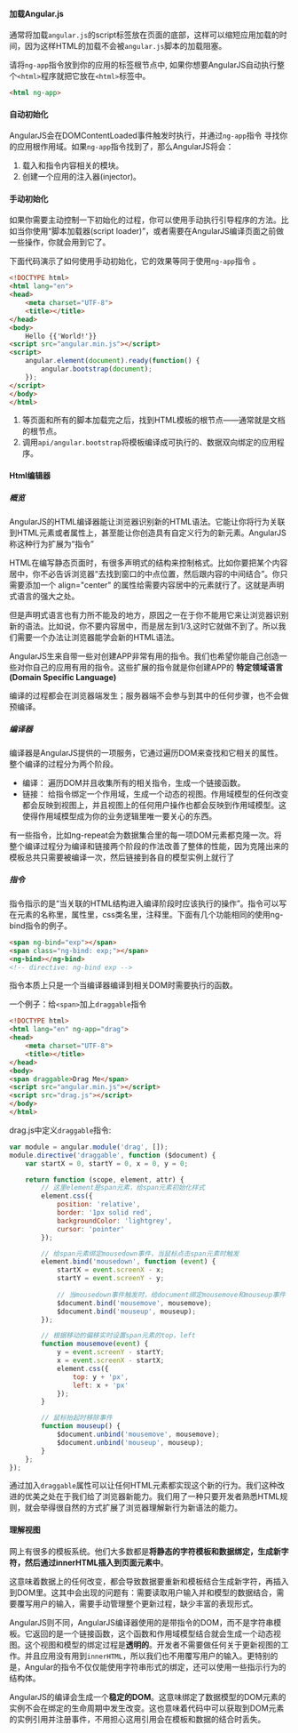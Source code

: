 #### 加载Angular.js

通常将加载`angular.js`的script标签放在页面的底部，这样可以缩短应用加载的时间，因为这样HTML的加载不会被`angular.js`脚本的加载阻塞。

请将`ng-app`指令放到你的应用的标签根节点中, 如果你想要AngularJS自动执行整个`<html>`程序就把它放在`<html>`标签中。

```html
<html ng-app>
```

#### 自动初始化

AngularJS会在DOMContentLoaded事件触发时执行，并通过`ng-app`指令 寻找你的应用根作用域。如果`ng-app`指令找到了，那么AngularJS将会：
1. 载入和指令内容相关的模块。
2. 创建一个应用的注入器(injector)。

#### 手动初始化

如果你需要主动控制一下初始化的过程，你可以使用手动执行引导程序的方法。比如当你使用“脚本加载器(script loader)”，或者需要在AngularJS编译页面之前做一些操作，你就会用到它了。

下面代码演示了如何使用手动初始化，它的效果等同于使用`ng-app`指令 。

```html
<!DOCTYPE html>
<html lang="en">
<head>
    <meta charset="UTF-8">
    <title></title>
</head>
<body>
    Hello {{'World!'}}
<script src="angular.min.js"></script>
<script>
    angular.element(document).ready(function() {
        angular.bootstrap(document);
    });
</script>
</body>
</html>
```
1. 等页面和所有的脚本加载完之后，找到HTML模板的根节点——通常就是文档的根节点。
2. 调用`api/angular.bootstrap`将模板编译成可执行的、数据双向绑定的应用程序。

#### Html编辑器

##### 概览

AngularJS的HTML编译器能让浏览器识别新的HTML语法。它能让你将行为关联到HTML元素或者属性上，甚至能让你创造具有自定义行为的新元素。AngularJS称这种行为扩展为“指令”

HTML在编写静态页面时，有很多声明式的结构来控制格式。比如你要把某个内容居中，你不必告诉浏览器“去找到窗口的中点位置，然后跟内容的中间结合”。你只需要添加一个 align="center" 的属性给需要内容居中的元素就行了。这就是声明式语言的强大之处。

但是声明式语言也有力所不能及的地方，原因之一在于你不能用它来让浏览器识别新的语法。比如说，你不要内容居中，而是居左到1/3,这时它就做不到了。所以我们需要一个办法让浏览器能学会新的HTML语法。

AngularJS生来自带一些对创建APP非常有用的指令。我们也希望你能自己创造一些对你自己的应用有用的指令。这些扩展的指令就是你创建APP的 **特定领域语言(Domain Specific Language)**

编译的过程都会在浏览器端发生；服务器端不会参与到其中的任何步骤，也不会做预编译。

##### 编译器

编译器是AngularJS提供的一项服务，它通过遍历DOM来查找和它相关的属性。整个编译的过程分为两个阶段。
* 编译： 遍历DOM并且收集所有的相关指令，生成一个链接函数。
* 链接： 给指令绑定一个作用域，生成一个动态的视图。作用域模型的任何改变都会反映到视图上，并且视图上的任何用户操作也都会反映到作用域模型。这使得作用域模型成为你的业务逻辑里唯一要关心的东西。

有一些指令，比如ng-repeat会为数据集合里的每一项DOM元素都克隆一次。将整个编译过程分为编译和链接两个阶段的作法改善了整体的性能，因为克隆出来的模板总共只需要被编译一次，然后链接到各自的模型实例上就行了

##### 指令

指令指示的是“当关联的HTML结构进入编译阶段时应该执行的操作”。指令可以写在元素的名称里，属性里，css类名里，注释里。下面有几个功能相同的使用ng-bind指令的例子。

```html
<span ng-bind="exp"></span>
<span class="ng-bind: exp;"></span>
<ng-bind></ng-bind>
<!-- directive: ng-bind exp -->
```

指令本质上只是一个当编译器编译到相关DOM时需要执行的函数。

一个例子：给`<span>`加上`draggable`指令

```html
<!DOCTYPE html>
<html lang="en" ng-app="drag">
<head>
    <meta charset="UTF-8">
    <title></title>
</head>
<body>
<span draggable>Drag Me</span>
<script src="angular.min.js"></script>
<script src="drag.js"></script>
</body>
</html>
```

drag.js中定义`draggable`指令:

```javascript
var module = angular.module('drag', []);
module.directive('draggable', function ($document) {
    var startX = 0, startY = 0, x = 0, y = 0;

    return function (scope, element, attr) {
        // 这里element是span元素，给span元素初始化样式
        element.css({
            position: 'relative',
            border: '1px solid red',
            backgroundColor: 'lightgrey',
            cursor: 'pointer'
        });

        // 给span元素绑定mousedown事件，当鼠标点击span元素时触发
        element.bind('mousedown', function (event) {
            startX = event.screenX - x;
            startY = event.screenY - y;
            
            // 当mousedown事件触发时，给document绑定mousemove和mouseup事件
            $document.bind('mousemove', mousemove);
            $document.bind('mouseup', mouseup);
        });

        // 根据移动的偏移实时设置span元素的top，left
        function mousemove(event) {
            y = event.screenY - startY;
            x = event.screenX - startX;
            element.css({
                top: y + 'px',
                left: x + 'px'
            });
        }

        // 鼠标抬起时移除事件
        function mouseup() {
            $document.unbind('mousemove', mousemove);
            $document.unbind('mouseup', mouseup);
        }
    };
});
```

通过加入`draggable`属性可以让任何HTML元素都实现这个新的行为。我们这种改进的优美之处在于我们给了浏览器新能力。我们用了一种只要开发者熟悉HTML规则，就会举得很自然的方式扩展了浏览器理解新行为新语法的能力。


#### 理解视图

网上有很多的模板系统。他们大多数都是**将静态的字符模板和数据绑定，生成新字符，然后通过innerHTML插入到页面元素中**。

这意味着数据上的任何改变，都会导致数据要重新和模板结合生成新字符，再插入到DOM里。这其中会出现的问题有：需要读取用户输入并和模型的数据结合，需要覆写用户的输入，需要手动管理整个更新过程，缺少丰富的表现形式。

AngularJS则不同，AngularJS编译器使用的是带指令的DOM，而不是字符串模板。它返回的是一个链接函数，这个函数和作用域模型结合就会生成一个动态视图。这个视图和模型的绑定过程是**透明的**。开发者不需要做任何关于更新视图的工作。并且应用没有用到`innerHTML`，所以我们也不用覆写用户的输入。更特别的是，Angular的指令不仅仅能使用字符串形式的绑定，还可以使用一些指示行为的结构体。

AngularJS的编译会生成一个**稳定的DOM**。这意味绑定了数据模型的DOM元素的实例不会在绑定的生命周期中发生改变。这也意味着代码中可以获取到DOM元素的实例引用并注册事件，不用担心这用引用会在模板和数据的结合时丢失。


